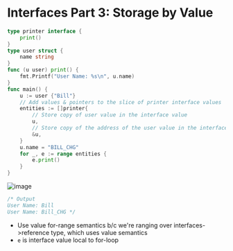 # Interfaces Part 3: Storage by Value
```go
type printer interface {
    print()
}
type user struct {
    name string
}
func (u user) print() {
    fmt.Printf("User Name: %s\n", u.name)
}
func main() {
    u := user {"Bill"}
    // Add values & pointers to the slice of printer interface values
    entities := []printer{
        // Store copy of user value in the interface value
        u,
        // Store copy of the address of the user value in the interface value
        &u,
    }
    u.name = "BILL_CHG"
    for _, e := range entities {
        e.print()
    }
}
```
![image](https://user-images.githubusercontent.com/11031915/65901673-a8492700-e386-11e9-9410-b2f7ff86e96a.png)
```go
/* Output
User Name: Bill
User Name: Bill_CHG */
```

* Use value for-range semantics b/c we're ranging over interfaces->reference type, which uses value semantics
* `e` is interface value local to for-loop 